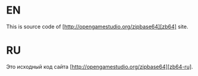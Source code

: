 # EN

This is source code of [http://opengamestudio.org/zipbase64][zb64] site.

# RU

Это исходный код сайта [http://opengamestudio.org/zipbase64][zb64-ru].

[zb64]: http://opengamestudio.org/zipbase64
[zb64-ru]: http://opengamestudio.org/zipbase64/ru
